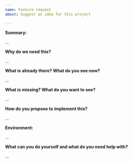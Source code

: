 ```yaml
---
name: Feature request
about: Suggest an idea for this project

---
```


**Summary:** 
<!-- Summarize the feature in a few sentences: -->

...

**Why do we need this?**
<!-- Please explain the motivation, how it will be used, etc -->

...

**What is already there? What do you see now?**
<!-- Please attach (or link to) screenshots and logs if applicable -->

...

**What is missing? What do you want to see?**
<!-- Please add some examples or mock-ups if applicable -->

...

**How do you propose to implement this?**
<!--
If unsure, add the discussion label and (temporarily) assign the expert
If you cannot assign people, please @mention the experts
-->

...

**Environment:**
<!-- Your environment: OS/Browser/Gateway/Device/...? Versions? IDs/EUIs? -->

...

**What can you do yourself and what do you need help with?**

...

